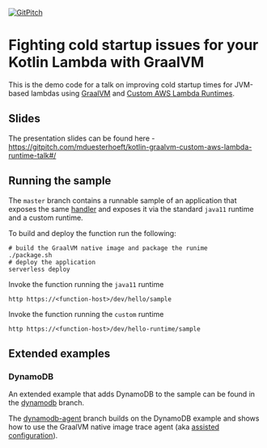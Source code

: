 [![GitPitch](https://gitpitch.com/assets/badge.svg)](https://gitpitch.com/mduesterhoeft/kotlin-graalvm-custom-aws-lambda-runtime-talk#/)

# Fighting cold startup issues for your Kotlin Lambda with GraalVM

This is the demo code for a talk on improving cold startup times for JVM-based lambdas using [GraalVM](https://www.graalvm.org/) and [Custom AWS Lambda Runtimes](https://docs.aws.amazon.com/lambda/latest/dg/runtimes-custom.html).

## Slides

The presentation slides can be found here - https://gitpitch.com/mduesterhoeft/kotlin-graalvm-custom-aws-lambda-runtime-talk#/

## Running the sample

The `master` branch contains a runnable sample of an application that exposes the same [handler](src/main/kotlin/com/github/md/Handler.kt) and exposes it via the standard `java11` runtime and a custom runtime.

To build and deploy the function run the following:

```
# build the GraalVM native image and package the runime
./package.sh 
# deploy the application
serverless deploy
```

Invoke the function running the `java11` runtime
```
http https://<function-host>/dev/hello/sample
```

Invoke the function running the `custom` runtime
```
http https://<function-host>/dev/hello-runtime/sample
```


## Extended examples

### DynamoDB 

An extended example that adds DynamoDB to the sample can be found in the [dynamodb](https://github.com/mduesterhoeft/kotlin-graalvm-custom-aws-lambda-runtime-talk/tree/dynamodb) branch.

The [dynamodb-agent](https://github.com/mduesterhoeft/kotlin-graalvm-custom-aws-lambda-runtime-talk/tree/dynamodb) branch builds on the DynamoDB example and shows how to use the GraalVM native image trace agent (aka [assisted configuration](https://github.com/oracle/graal/blob/master/substratevm/CONFIGURE.md)).

